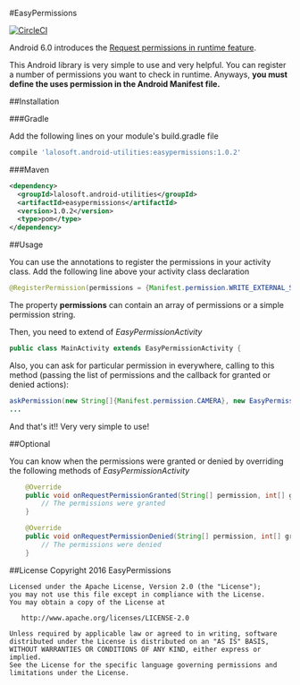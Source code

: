 #EasyPermissions

[![CircleCI](https://circleci.com/gh/lalosoft/EasyPermissions/tree/master.svg?style=shield)](https://circleci.com/gh/lalosoft/EasyPermissions/tree/master)

Android 6.0 introduces the [Request permissions in runtime feature](https://developer.android.com/training/permissions/requesting.html). 

This Android library is very simple to use and very helpful. You can register a number of permissions you want to check in runtime.
Anyways, **you must define the uses permission in the Android Manifest file.**

##Installation

###Gradle

Add the following lines on your module's build.gradle file
```gradle
compile 'lalosoft.android-utilities:easypermissions:1.0.2'
```


###Maven
```xml
<dependency>
  <groupId>lalosoft.android-utilities</groupId>
  <artifactId>easypermissions</artifactId>
  <version>1.0.2</version>
  <type>pom</type>
</dependency>
```

##Usage


You can use the annotations to register the permissions in your activity class. Add the following line above your activity class declaration

```java
@RegisterPermission(permissions = {Manifest.permission.WRITE_EXTERNAL_STORAGE, Manifest.permission.READ_EXTERNAL_STORAGE})
```

The property **permissions** can contain an array of permissions or a simple permission string.

Then, you need to extend of _EasyPermissionActivity_

```java
public class MainActivity extends EasyPermissionActivity {
```

Also, you can ask for particular permission in everywhere, calling to this method (passing the list of permissions and the callback for granted or denied actions):

```java
askPermission(new String[]{Manifest.permission.CAMERA}, new EasyPermissionCallback() {
...
```

And that's it!! Very very simple to use!

##Optional

You can know when the permissions were granted or denied by overriding the following methods of _EasyPermissionActivity_

```java
    @Override
    public void onRequestPermissionGranted(String[] permission, int[] grantResults) {
        // The permissions were granted
    }

    @Override
    public void onRequestPermissionDenied(String[] permission, int[] grantResults) {
        // The permissions were denied
    }
```

##License
    Copyright 2016 EasyPermissions

    Licensed under the Apache License, Version 2.0 (the "License");
    you may not use this file except in compliance with the License.
    You may obtain a copy of the License at

       http://www.apache.org/licenses/LICENSE-2.0

    Unless required by applicable law or agreed to in writing, software
    distributed under the License is distributed on an "AS IS" BASIS,
    WITHOUT WARRANTIES OR CONDITIONS OF ANY KIND, either express or implied.
    See the License for the specific language governing permissions and
    limitations under the License.
